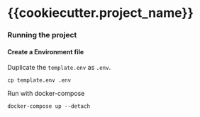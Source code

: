 # {{cookiecutter.project_name}}

### Running the project

#### Create a Environment file
Duplicate the `template.env` as `.env`. 
```shell
cp template.env .env
```
Run with docker-compose
```shell
docker-compose up --detach
```
